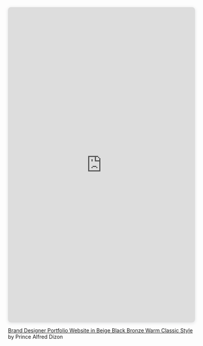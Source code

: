 <div style="position: relative; width: 100%; height: 0; padding-top: 168.6676%;
 padding-bottom: 0; box-shadow: 0 2px 8px 0 rgba(63,69,81,0.16); margin-top: 1.6em; margin-bottom: 0.9em; overflow: hidden;
 border-radius: 8px; will-change: transform;">
  <iframe loading="lazy" style="position: absolute; width: 100%; height: 100%; top: 0; left: 0; border: none; padding: 0;margin: 0;"
    src="https://www.canva.com/design/DAG2-NVCvSM/kAiu_i5w9M_lCyYST71BEw/view?embed" allowfullscreen="allowfullscreen" allow="fullscreen">
  </iframe>
</div>
<a href="https:&#x2F;&#x2F;www.canva.com&#x2F;design&#x2F;DAG2-NVCvSM&#x2F;kAiu_i5w9M_lCyYST71BEw&#x2F;view?utm_content=DAG2-NVCvSM&amp;utm_campaign=designshare&amp;utm_medium=embeds&amp;utm_source=link" target="_blank" rel="noopener">Brand Designer Portfolio Website in Beige Black Bronze Warm Classic Style</a> by Prince Alfred Dizon
